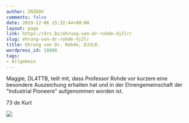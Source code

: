 ```yaml
---
author: IN3DOV
comments: false
date: 2019-12-06 15:32:44+00:00
layout: page
link: https://drc.bz/ehrung-von-dr-rohde-dj2lr/
slug: ehrung-von-dr-rohde-dj2lr
title: Ehrung von Dr. Rohde, DJ2LR.
wordpress_id: 18886
tags:
- Allgemein
---
```





Maggie, DL4TTB,  teilt mit, dass Professor Rohde vor kurzem eine besondere Auszeichung erhalten hat und in der Ehrengemeinschaft der "Industrial Pioneere" aufgenommen worden ist.







73 de Kurt





![](https://drc.bz/wp-content/uploads/2019/12/Rohde-pdf-724x1024.jpg)

